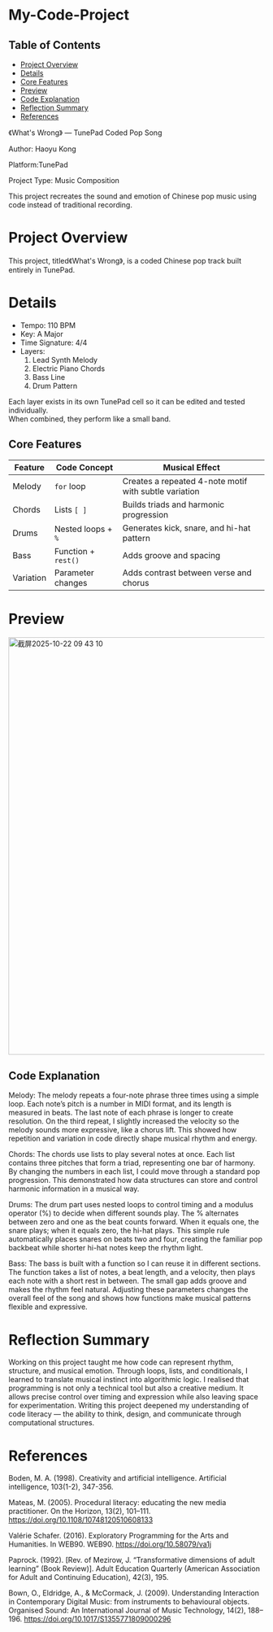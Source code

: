 # My-Code-Project

## Table of Contents
- [Project Overview](#project-overview)
- [Details](#details)
- [Core Features](#core-features)
- [Preview](#preview)
- [Code Explanation](#code-explanation)
- [Reflection Summary](#reflection-summary)
- [References](#references)



《What's Wrong》 — TunePad Coded Pop Song

Author: Haoyu Kong  

Platform:TunePad  

Project Type: Music Composition  

This project recreates the sound and emotion of Chinese pop music using code instead of traditional recording.  

# Project Overview
This project, titled《What's Wrong》, is a coded Chinese pop track built entirely in TunePad.  

# Details
- Tempo: 110 BPM  
- Key: A Major  
- Time Signature: 4/4  
- Layers:  
  1. Lead Synth Melody  
  2. Electric Piano Chords  
  3. Bass Line  
  4. Drum Pattern  

Each layer exists in its own TunePad cell so it can be edited and tested individually.  
When combined, they perform like a small band.


## Core Features
| Feature | Code Concept | Musical Effect |
|----------|---------------|----------------|
| Melody | `for` loop | Creates a repeated 4-note motif with subtle variation |
| Chords | Lists `[ ]` | Builds triads and harmonic progression |
| Drums | Nested loops + `%` | Generates kick, snare, and hi-hat pattern |
| Bass | Function + `rest()` | Adds groove and spacing |
| Variation | Parameter changes | Adds contrast between verse and chorus |


# Preview

<img width="1321" height="821" alt="截屏2025-10-22 09 43 10" src="https://github.com/user-attachments/assets/b7182da5-1d06-471e-a191-21908d70a187" />


## Code Explanation
Melody:
The melody repeats a four-note phrase three times using a simple loop. Each note’s pitch is a number in MIDI format, and its length is measured in beats. The last note of each phrase is longer to create resolution. On the third repeat, I slightly increased the velocity so the melody sounds more expressive, like a chorus lift. This showed how repetition and variation in code directly shape musical rhythm and energy.

Chords:
The chords use lists to play several notes at once. Each list contains three pitches that form a triad, representing one bar of harmony. By changing the numbers in each list, I could move through a standard pop progression. This demonstrated how data structures can store and control harmonic information in a musical way.

Drums:
The drum part uses nested loops to control timing and a modulus operator (%) to decide when different sounds play. The % alternates between zero and one as the beat counts forward. When it equals one, the snare plays; when it equals zero, the hi-hat plays. This simple rule automatically places snares on beats two and four, creating the familiar pop backbeat while shorter hi-hat notes keep the rhythm light.

Bass:
The bass is built with a function so I can reuse it in different sections. The function takes a list of notes, a beat length, and a velocity, then plays each note with a short rest in between. The small gap adds groove and makes the rhythm feel natural. Adjusting these parameters changes the overall feel of the song and shows how functions make musical patterns flexible and expressive.

# Reflection Summary
Working on this project taught me how code can represent rhythm, structure, and musical emotion. Through loops, lists, and conditionals, I learned to translate musical instinct into algorithmic logic. I realised that programming is not only a technical tool but also a creative medium. It allows precise control over timing and expression while also leaving space for experimentation. Writing this project deepened my understanding of code literacy — the ability to think, design, and communicate through computational structures.

# References
Boden, M. A. (1998). Creativity and artificial intelligence. Artificial intelligence, 103(1-2), 347-356. 

Mateas, M. (2005). Procedural literacy: educating the new media practitioner. On the Horizon, 13(2), 101–111. https://doi.org/10.1108/10748120510608133

Valérie Schafer. (2016). Exploratory Programming for the Arts and Humanities. In WEB90. WEB90. https://doi.org/10.58079/va1j

Paprock. (1992). [Rev. of Mezirow, J. “Transformative dimensions of adult learning” (Book Review)]. Adult Education Quarterly (American Association for Adult and Continuing Education), 42(3), 195. 

Bown, O., Eldridge, A., & McCormack, J. (2009). Understanding Interaction in Contemporary Digital Music: from instruments to behavioural objects. Organised Sound:
An International Journal of Music Technology, 14(2), 188–196. https://doi.org/10.1017/S1355771809000296
